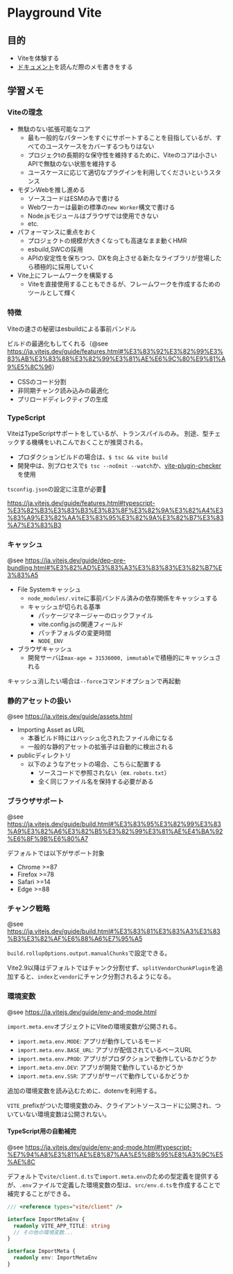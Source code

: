 # Playground Vite

## 目的

- Viteを体験する
- [ドキュメント](https://ja.vitejs.dev/)を読んだ際のメモ書きをする

## 学習メモ

### Viteの理念

- 無駄のない拡張可能なコア
  - 最も一般的なパターンをすぐにサポートすることを目指しているが、すべてのユースケースをカバーするつもりはない
  - プロジェクtの長期的な保守性を維持するために、Viteのコアは小さいAPIで無駄のない状態を維持する
  - ユースケースに応じて適切なプラグインを利用してくださいというスタンス
- モダンWebを推し進める
  - ソースコードはESMのみで書ける
  - Webワーカーは最新の標準の`new Worker`構文で書ける
  - Node.jsモジュールはブラウザでは使用できない
  - etc.
- パフォーマンスに重点をおく
  - プロジェクトの規模が大きくなっても高速なまま動くHMR
  - esbuild,SWCの採用
  - APIの安定性を保ちつつ、DXを向上させる新たなライブラリが登場したら積極的に採用していく
- Vite上にフレームワークを構築する
  - Viteを直接使用することもできるが、フレームワークを作成するためのツールとして輝く

### 特徴

Viteの速さの秘密はesbuildによる事前バンドル

ビルドの最適化もしてくれる（@see <https://ja.vitejs.dev/guide/features.html#%E3%83%92%E3%82%99%E3%83%AB%E3%83%88%E3%82%99%E3%81%AE%E6%9C%80%E9%81%A9%E5%8C%96>）

- CSSのコード分割
- 非同期チャンク読み込みの最適化
- プリロードディレクティブの生成

### TypeScript

ViteはTypeScriptサポートをしているが、トランスパイルのみ。
別途、型チェックする機構をいれこんでおくことが推奨される。

- プロダクションビルドの場合は、`$ tsc && vite build`
- 開発中は、別プロセスで`$ tsc --noEmit --watch`か、[vite-plugin-checker](https://vite-plugin-checker.netlify.app/)を使用

`tsconfig.json`の設定に注意が必要👀

<https://ja.vitejs.dev/guide/features.html#typescript-%E3%82%B3%E3%83%B3%E3%83%8F%E3%82%9A%E3%82%A4%E3%83%A9%E3%82%AA%E3%83%95%E3%82%9A%E3%82%B7%E3%83%A7%E3%83%B3>

### キャッシュ

@see <https://ja.vitejs.dev/guide/dep-pre-bundling.html#%E3%82%AD%E3%83%A3%E3%83%83%E3%82%B7%E3%83%A5>

- File Systemキャッシュ
  - `node_modules/.vite`に事前バンドル済みの依存関係をキャッシュする
  - キャッシュが切られる基準
    - パッケージマネージャーのロックファイル
    - vite.config.jsの関連フィールド
    - パッチフォルダの変更時間
    - `NODE_ENV`
- ブラウザキャッシュ
  - 開発サーバは`max-age = 31536000, immutable`で積極的にキャッシュされる

キャッシュ消したい場合は`--force`コマンドオプションで再起動

### 静的アセットの扱い

@see <https://ja.vitejs.dev/guide/assets.html>

- Importing Asset as URL
  - 本番ビルド時にはハッシュ化されたファイル命になる
  - 一般的な静的アセットの拡張子は自動的に検出される
- publicディレクトリ
  - 以下のようなアセットの場合、こちらに配置する
    - ソースコードで参照されない（ex. `robots.txt`）
    - 全く同じファイル名を保持する必要がある

### ブラウザサポート

@see <https://ja.vitejs.dev/guide/build.html#%E3%83%95%E3%82%99%E3%83%A9%E3%82%A6%E3%82%B5%E3%82%99%E3%81%AE%E4%BA%92%E6%8F%9B%E6%80%A7>

デフォルトでは以下がサポート対象

- Chrome >=87
- Firefox >=78
- Safari >=14
- Edge >=88

### チャンク戦略

@see <https://ja.vitejs.dev/guide/build.html#%E3%83%81%E3%83%A3%E3%83%B3%E3%82%AF%E6%88%A6%E7%95%A5>

`build.rollupOptions.output.manualChunks`で設定できる。

Vite2.9以降はデフォルトではチャンク分割せず、`splitVendorChunkPlugin`を追加すると、`index`と`vendor`にチャンク分割されるようになる。

### 環境変数

@see <https://ja.vitejs.dev/guide/env-and-mode.html>

`import.meta.env`オブジェクトにViteの環境変数が公開される。

- `import.meta.env.MODE`: アプリが動作しているモード
- `import.meta.env.BASE_URL`: アプリが配信されているベースURL
- `import.meta.env.PROD`: アプリがプロダクションで動作しているかどうか
- `import.meta.env.DEV`: アプリが開発で動作しているかどうか
- `import.meta.env.SSR`: アプリがサーバで動作しているかどうか

追加の環境変数を読み込むために、dotenvを利用する。

`VITE_`prefixがついた環境変数のみ、クライアントソースコードに公開され、ついていない環境変数は公開されない。

#### TypeScript用の自動補完

@see <https://ja.vitejs.dev/guide/env-and-mode.html#typescript-%E7%94%A8%E3%81%AE%E8%87%AA%E5%8B%95%E8%A3%9C%E5%AE%8C>

デフォルトで`vite/client.d.ts`で`import.meta.env`のための型定義を提供するが、`.env`ファイルで定義した環境変数の型は、`src/env.d.ts`を作成することで補完することができる。

```ts
/// <reference types="vite/client" />

interface ImportMetaEnv {
  readonly VITE_APP_TITLE: string
  // その他の環境変数...
}

interface ImportMeta {
  readonly env: ImportMetaEnv
}
```